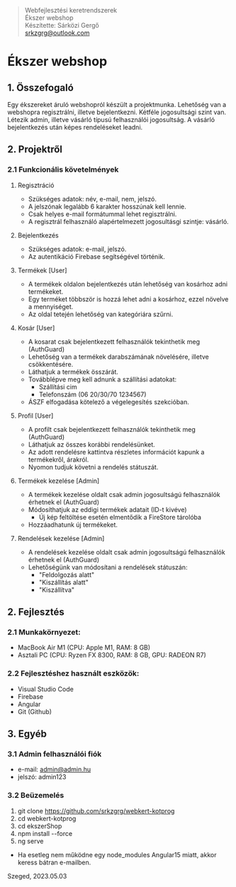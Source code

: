 > Webfejlesztési keretrendszerek
<br>Ékszer webshop
<br>Készítette: Sárközi Gergő
<br>srkzgrg@outlook.com

# Ékszer webshop

## 1. Összefogaló

Egy ékszereket áruló webshopról készült a projektmunka. Lehetőség van a webshopra regisztrálni, illetve bejelentkezni. Kétféle jogosultsági szint van. Létezik admin, illetve vásárló típusú felhasználói jogosultság. A vásárló bejelentkezés után képes rendeléseket leadni.

## 2. Projektről

### 2.1 Funkcionális követelmények

1. Regisztráció
	- Szükséges adatok: név, e-mail, nem, jelszó.
	- A jelszónak legalább 6 karakter hosszúnak kell lennie.
	- Csak helyes e-mail formátummal lehet regisztrálni.
	- A regisztrál felhasználó alapértelmezett jogosultásgi szintje: vásárló.

2. Bejelentkezés
	- Szükséges adatok: e-mail, jelszó.
	- Az autentikáció Firebase segítségével történik.
	
3. Termékek [User]
	- A termékek oldalon bejelentkezés után lehetőség van kosárhoz adni termékeket.
	- Egy terméket többször is hozzá lehet adni a kosárhoz, ezzel növelve a mennyiséget.
	- Az oldal tetején lehetőség van kategóriára szűrni.
	
3. Kosár [User]
	- A kosarat csak bejelentkezett felhasználók tekinthetik meg (AuthGuard)
	- Lehetőség van a termékek darabszámának növelésére, illetve csökkentésére.
	- Láthatjuk a termékek összárát.
	- Továbblépve meg kell adnunk a szállítási adatokat:
		- Szállítási cim
		- Telefonszám (06 20/30/70 1234567)
	- ÁSZF elfogadása kötelező a végelegesítés szekcióban.
	
3. Profil [User]
	- A profilt csak bejelentkezett felhasználók tekinthetik meg (AuthGuard)
	- Láthatjuk az összes korábbi rendelésünket.
	- Az adott rendelésre kattintva részletes információt kapunk a termékekről, árakról.
	- Nyomon tudjuk követni a rendelés státuszát.

4. Termékek kezelése [Admin]
	- A termékek kezelése oldalt csak admin jogosultságú felhasználók érhetnek el (AuthGuard)
	- Módosíthatjuk az eddigi termékek adatait (ID-t kivéve)
		- Új kép feltöltése esetén elmentődik a FireStore tárolóba
	- Hozzáadhatunk új termékeket.

5. Rendelések kezelése [Admin]
	- A rendelések kezelése oldalt csak admin jogosultságú felhasználók érhetnek el (AuthGuard)
	- Lehetőségünk van módosítani a rendelések státuszán:
		- "Feldolgozás alatt"
		- "Kiszállítás alatt"
		- "Kiszállítva"
		
## 2. Fejlesztés

### 2.1 Munkakörnyezet:

- MacBook Air M1 (CPU: Apple M1, RAM: 8 GB)
- Asztali PC (CPU: Ryzen FX 8300, RAM: 8 GB, GPU: RADEON R7)

### 2.2 Fejlesztéshez használt eszközök:

- Visual Studio Code
- Firebase
- Angular
- Git (Github)


## 3. Egyéb

### 3.1 Admin felhasználói fiók

- e-mail: admin@admin.hu
- jelszó: admin123

### 3.2 Beüzemelés

1. git clone https://github.com/srkzgrg/webkert-kotprog
2. cd webkert-kotprog
3. cd ekszerShop
4. npm install --force
5. ng serve

- Ha esetleg nem működne egy node_modules Angular15 miatt, akkor keress bátran e-mailben.

Szeged, 2023.05.03
